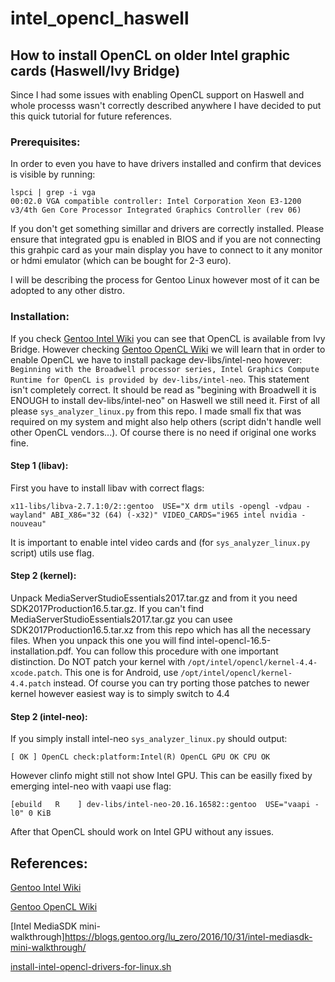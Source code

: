 # intel_opencl_haswell
## How to install OpenCL on older Intel graphic cards (Haswell/Ivy Bridge)
Since I had some issues with enabling OpenCL support on Haswell and whole processs wasn't correctly described anywhere I have decided to put this quick tutorial for future references.
### Prerequisites:
In order to even you have to have drivers installed and confirm that devices is visible by running:
```
lspci | grep -i vga
00:02.0 VGA compatible controller: Intel Corporation Xeon E3-1200 v3/4th Gen Core Processor Integrated Graphics Controller (rev 06)
```
If you don't get something simillar and drivers are correctly installed. Please ensure that integrated gpu is enabled in BIOS and if you are not connecting this grahpic card as your main display you have to connect to it any monitor or hdmi emulator (which can be bought for 2-3 euro). 

I will be describing the process for Gentoo Linux however most of it can be adopted to any other distro. 
### Installation:
If you check [Gentoo Intel Wiki](https://wiki.gentoo.org/wiki/Intel) you can see that OpenCL is available from Ivy Bridge. However checking [Gentoo OpenCL Wiki](https://wiki.gentoo.org/wiki/OpenCL#Intel_-_GPU) we will learn that in order to enable OpenCL we have to install package dev-libs/intel-neo however:
`Beginning with the Broadwell processor series, Intel Graphics Compute Runtime for OpenCL is provided by dev-libs/intel-neo`. This statement isn't completely correct. It should be read as "begining with Broadwell it is ENOUGH to install dev-libs/intel-neo" on Haswell we still need it. First of all please `sys_analyzer_linux.py` from this repo. I made small fix that was required on my system and might also help others (script didn't handle well other OpenCL vendors...). Of course there is no need if original one works fine.
#### Step 1 (libav):
First you have to install libav with correct flags:

```
x11-libs/libva-2.7.1:0/2::gentoo  USE="X drm utils -opengl -vdpau -wayland" ABI_X86="32 (64) (-x32)" VIDEO_CARDS="i965 intel nvidia -nouveau" 
```

It is important to enable intel video cards and (for `sys_analyzer_linux.py` script) utils use flag.

#### Step 2 (kernel):
Unpack MediaServerStudioEssentials2017.tar.gz and from it you need SDK2017Production16.5.tar.gz. If you can't find MediaServerStudioEssentials2017.tar.gz you can usee SDK2017Production16.5.tar.xz from this repo which has all the necessary files. When you unpack this one you will find intel-opencl-16.5-installation.pdf. You can follow this procedure with one important distinction. Do NOT patch your kernel with `/opt/intel/opencl/kernel-4.4-xcode.patch`. This one is for Android, use `/opt/intel/opencl/kernel-4.4.patch` instead. Of course you can try porting those patches to newer kernel however easiest way is to simply switch to 4.4
#### Step 2 (intel-neo):

If you simply install intel-neo `sys_analyzer_linux.py` should output:

```
[ OK ] OpenCL check:platform:Intel(R) OpenCL GPU OK CPU OK
```
However clinfo might still not show Intel GPU. This can be easilly fixed by emerging intel-neo with vaapi use flag:
```
[ebuild   R    ] dev-libs/intel-neo-20.16.16582::gentoo  USE="vaapi -l0" 0 KiB
```
After that OpenCL should work on Intel GPU without any issues.

## References:
[Gentoo Intel Wiki](https://wiki.gentoo.org/wiki/Intel)

[Gentoo OpenCL Wiki](https://wiki.gentoo.org/wiki/OpenCL#Intel_-_GPU)

[Intel MediaSDK mini-walkthrough]https://blogs.gentoo.org/lu_zero/2016/10/31/intel-mediasdk-mini-walkthrough/

[install-intel-opencl-drivers-for-linux.sh](https://gist.github.com/cmey/a2b2223e7947b62bd94d405e290c9293)
